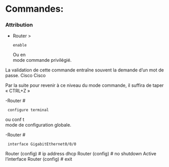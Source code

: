 # Commandes:

### Attribution
                                                            

- Router >

      enable
    Ou 
  en  				                                                               
mode commande privilégié.


La validation de cette commande entraîne souvent la demande d’un mot de passe.  Cisco Cisco

Par la suite pour revenir à ce niveau du mode commande, il suffira de taper « CTRL+Z »

-Router #

     configure terminal 
   
  
  ou
  conf t  				                                                               
mode de configuration globale.

-Router #

     interface GigabitEthernet0/0/0  
   
  
  





 
 Router (config) #  ip address dhcp
 Router (config) # no shutdown    					Active l’interface
Router (config) # exit

